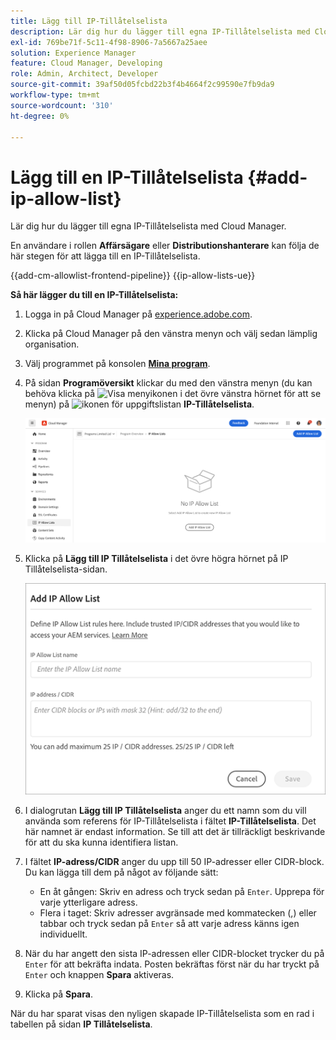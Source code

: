```yaml
---
title: Lägg till IP-Tillåtelselista
description: Lär dig hur du lägger till egna IP-Tillåtelselista med Cloud Manager.
exl-id: 769be71f-5c11-4f98-8906-7a5667a25aee
solution: Experience Manager
feature: Cloud Manager, Developing
role: Admin, Architect, Developer
source-git-commit: 39af50d05fcbd22b3f4b4664f2c99590e7fb9da9
workflow-type: tm+mt
source-wordcount: '310'
ht-degree: 0%

---
```



# Lägg till en IP-Tillåtelselista {#add-ip-allow-list}

Lär dig hur du lägger till egna IP-Tillåtelselista med Cloud Manager.

En användare i rollen **Affärsägare** eller **Distributionshanterare** kan följa de här stegen för att lägga till en IP-Tillåtelselista.

{{add-cm-allowlist-frontend-pipeline}}
{{ip-allow-lists-ue}}

**Så här lägger du till en IP-Tillåtelselista:**

1. Logga in på Cloud Manager på [experience.adobe.com](https://experience.adobe.com/experiencemanager/).

1. Klicka på Cloud Manager på den vänstra menyn och välj sedan lämplig organisation.

1. Välj programmet på konsolen **[Mina program](/help/implementing/cloud-manager/navigation.md#my-programs)**.

1. På sidan **Programöversikt** klickar du med den vänstra menyn (du kan behöva klicka på ![Visa menyikonen](https://spectrum.adobe.com/static/icons/workflow_18/Smock_ShowMenu_18_N.svg) i det övre vänstra hörnet för att se menyn) på ![ikonen för uppgiftslistan](https://spectrum.adobe.com/static/icons/workflow_18/Smock_TaskList_18_N.svg) **IP-Tillåtelselista**.

   ![Alternativet IP-Tillåtelselista på den vänstra menyn](/help/implementing/cloud-manager/assets/ip-allow-list/ip-allow-list-create.png)

1. Klicka på **Lägg till IP Tillåtelselista** i det övre högra hörnet på IP Tillåtelselista-sidan.

   ![Dialogrutan Lägg till IP-Tillåtelselista](/help/implementing/cloud-manager/assets/ip-allow-list/ip-allow-list-create02.png)

1. I dialogrutan **Lägg till IP Tillåtelselista** anger du ett namn som du vill använda som referens för IP-Tillåtelselista i fältet **IP-Tillåtelselista**. Det här namnet är endast information. Se till att det är tillräckligt beskrivande för att du ska kunna identifiera listan.

1. I fältet **IP-adress/CIDR** anger du upp till 50 IP-adresser eller CIDR-block. Du kan lägga till dem på något av följande sätt:

   * En åt gången: Skriv en adress och tryck sedan på `Enter`. Upprepa för varje ytterligare adress.
   * Flera i taget: Skriv adresser avgränsade med kommatecken (,) eller tabbar och tryck sedan på `Enter` så att varje adress känns igen individuellt.

1. När du har angett den sista IP-adressen eller CIDR-blocket trycker du på `Enter` för att bekräfta indata. Posten bekräftas först när du har tryckt på `Enter` och knappen **Spara** aktiveras.

1. Klicka på **Spara**.

När du har sparat visas den nyligen skapade IP-Tillåtelselista som en rad i tabellen på sidan **IP Tillåtelselista**.

